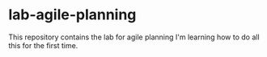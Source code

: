 # lab-agile-planning
This repository contains the lab for agile planning
I'm learning how to do all this for the first time. 
